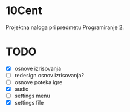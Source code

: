 # 10Cent
Projektna naloga pri predmetu Programiranje 2.

# TODO
- [x] osnove izrisovanja
- [ ] redesign osnov izrisovanja?
- [ ] osnove poteka igre
- [x] audio
- [ ] settings menu
- [x] settings file